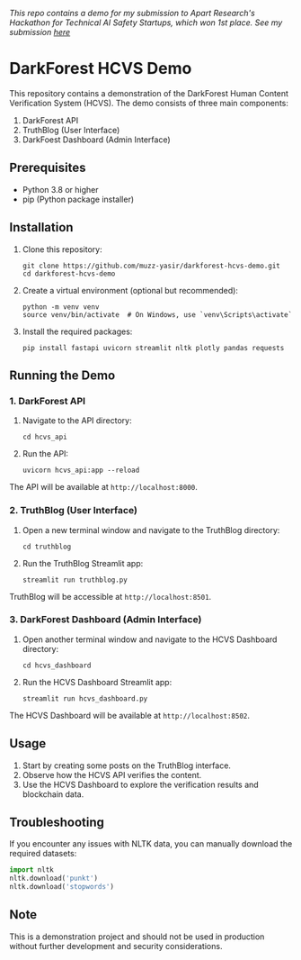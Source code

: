 *This repo contains a demo for my submission to Apart Research's Hackathon for Technical AI Safety Startups, which won 1st place. See my submission [here](https://www.apartresearch.com/project/darkforest---defending-the-authentic-and-humane-web)*

# DarkForest HCVS Demo

This repository contains a demonstration of the DarkForest Human Content Verification System (HCVS). The demo consists of three main components:

1. DarkForest API
2. TruthBlog (User Interface)
3. DarkFoest Dashboard (Admin Interface)

## Prerequisites

- Python 3.8 or higher
- pip (Python package installer)

## Installation

1. Clone this repository:
   ```
   git clone https://github.com/muzz-yasir/darkforest-hcvs-demo.git
   cd darkforest-hcvs-demo
   ```

2. Create a virtual environment (optional but recommended):
   ```
   python -m venv venv
   source venv/bin/activate  # On Windows, use `venv\Scripts\activate`
   ```

3. Install the required packages:
   ```
   pip install fastapi uvicorn streamlit nltk plotly pandas requests
   ```

## Running the Demo

### 1. DarkForest API

1. Navigate to the API directory:
   ```
   cd hcvs_api
   ```

2. Run the API:
   ```
   uvicorn hcvs_api:app --reload
   ```

The API will be available at `http://localhost:8000`.

### 2. TruthBlog (User Interface)

1. Open a new terminal window and navigate to the TruthBlog directory:
   ```
   cd truthblog
   ```

2. Run the TruthBlog Streamlit app:
   ```
   streamlit run truthblog.py
   ```

TruthBlog will be accessible at `http://localhost:8501`.

### 3. DarkForest Dashboard (Admin Interface)

1. Open another terminal window and navigate to the HCVS Dashboard directory:
   ```
   cd hcvs_dashboard
   ```

2. Run the HCVS Dashboard Streamlit app:
   ```
   streamlit run hcvs_dashboard.py
   ```

The HCVS Dashboard will be available at `http://localhost:8502`.

## Usage

1. Start by creating some posts on the TruthBlog interface.
2. Observe how the HCVS API verifies the content.
3. Use the HCVS Dashboard to explore the verification results and blockchain data.

## Troubleshooting

If you encounter any issues with NLTK data, you can manually download the required datasets:

```python
import nltk
nltk.download('punkt')
nltk.download('stopwords')
```

## Note

This is a demonstration project and should not be used in production without further development and security considerations.


